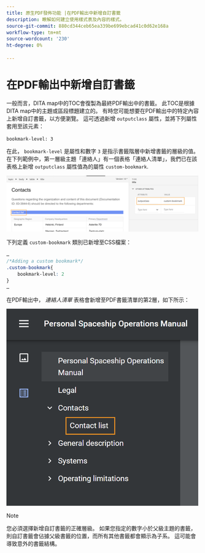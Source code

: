 ```yaml
---
title: 原生PDF發佈功能 |在PDF輸出中新增自訂書籤
description: 瞭解如何建立使用樣式表及內容的樣式。
source-git-commit: 880cd344ceb65ea339be699ebcad41c0d62e168a
workflow-type: tm+mt
source-wordcount: '230'
ht-degree: 0%

---
```


# 在PDF輸出中新增自訂書籤

一般而言，DITA map中的TOC會復製為最終PDF輸出中的書籤。 此TOC是根據DITA map中的主題或區段標題建立的。 有時您可能想要在PDF輸出中的特定內容上新增自訂書籤，以方便瀏覽。 這可透過新增 `outputclass` 屬性，並將下列屬性套用至該元素：

`bookmark-level: 3`

在此， `bookmark-level` 是屬性和數字 `3` 是指示書籤階層中新增書籤的層級的值。 在下列範例中，第一層級主題「連絡人」有一個表格「連絡人清單」，我們已在該表格上新增 `outputclass` 屬性值為的屬性 `custom-bookmark`.


<img src="./assets/custom-bookmark-attribute.png" width="500">

下列定義 `custom-bookmark` 類別已新增至CSS檔案：

```css
…
/*Adding a custom bookmark*/
.custom-bookmark{
    bookmark-level: 2
}
…
```

在PDF輸出中， *連絡人清單* 表格會新增至PDF書籤清單的第2層，如下所示：

<img src="./assets/custom-bookmark-in-pdf-output.png" width="500">

>[!NOTE]
>
>您必須選擇新增自訂書籤的正確層級。 如果您指定的數字小於父級主題的書籤，則自訂書籤會佔據父級書籤的位置，而所有其他書籤都會顯示為子系。 這可能會導致意外的書籤結構。
